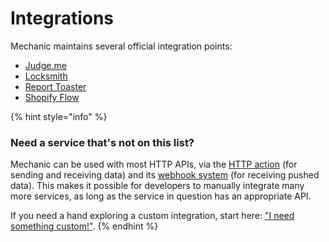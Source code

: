 # Integrations

Mechanic maintains several official integration points:

* [Judge.me](judge.me.md)
* [Locksmith](locksmith.md)
* [Report Toaster](report-toaster.md)
* [Shopify Flow](shopify-flow.md)

{% hint style="info" %}
### Need a service that's not on this list?

Mechanic can be used with most HTTP APIs, via the [HTTP action](../../core/actions/http.md) (for sending and receiving data) and its [webhook system](../webhooks.md) (for receiving pushed data). This makes it possible for developers to manually integrate many more services, as long as the service in question has an appropriate API.

If you need a hand exploring a custom integration, start here: ["I need something custom!"](../../custom.md).
{% endhint %}
